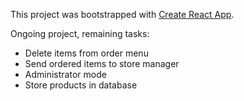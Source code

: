This project was bootstrapped with [Create React App](https://github.com/facebook/create-react-app).

Ongoing project, remaining tasks:
* Delete items from order menu
* Send ordered items to store manager
* Administrator mode
* Store products in database
